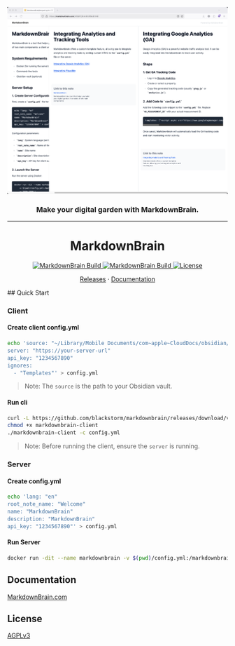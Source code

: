 <p align="center">
	<a href="https://markdownbrain.com">
		<picture>
			<source media="(prefers-color-scheme: dark)" srcset="screenshots/markdownbrain.png">
			<source media="(prefers-color-scheme: light)" srcset="screenshots/markdownbrain.png">
			<img src="screenshots/markdownbrain.png" alt="Caddy" width="550">
		</picture>
	</a>
	<br>
	<h3 align="center">Make your digital garden with MarkdownBrain.</h3>
</p>
<hr>
<h1 align="center">MarkdownBrain</h1>
<p align="center">
<a href="https://github.com/blackstorm/markdownbrain/actions/workflows/release.yml">
  <img src="https://github.com/blackstorm/markdownbrain/actions/workflows/release.yml/badge.svg" alt="MarkdownBrain Build">
</a>
<a href="https://github.com/blackstorm/markdownbrain/actions/workflows/release-docker.yml">
  <img src="https://github.com/blackstorm/markdownbrain/actions/workflows/release-docker.yml/badge.svg" alt="MarkdownBrain Build">
</a>
<a href="LICENSE.md">
  <img src="https://img.shields.io/badge/license-AGPLv3-blue.svg" alt="License">
</a>
</p>
<p align="center">
  <a href="https://github.com/blackstorm/markdownbrain/releases">Releases</a> ·
  <a href="https://markdownbrain.com">Documentation</a>
</p>
## Quick Start

### Client

#### Create client config.yml

```bash
echo 'source: "~/Library/Mobile Documents/com~apple~CloudDocs/obsidian/example"
server: "https://your-server-url"
api_key: "1234567890"
ignores:
  - "Templates"' > config.yml
```

> Note: The `source` is the path to your Obsidian vault.

#### Run cli

```bash
curl -L https://github.com/blackstorm/markdownbrain/releases/download/v0.1.1/markdownbrain-cli-darwin-amd64 -o markdownbrain-client
chmod +x markdownbrain-client
./markdownbrain-client -c config.yml
```
> Note: Before running the client, ensure the `server` is running.

### Server

#### Create config.yml
```bash
echo 'lang: "en"
root_note_name: "Welcome"
name: "MarkdownBrain"
description: "MarkdownBrain"
api_key: "1234567890"' > config.yml
```

#### Run Server

```bash
docker run -dit --name markdownbrain -v $(pwd)/config.yml:/markdownbrain/config.yml -p 3000:3000 ghcr.io/blackstorm/markdownbrain-server:latest
```

## Documentation

[MarkdownBrain.com](https://markdownbrain.com)

## License

[AGPLv3](LICENSE.md)

